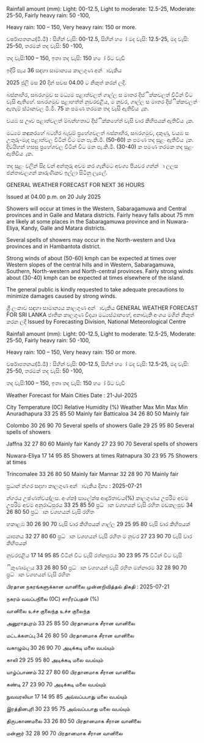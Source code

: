 Rainfall amount (mm): Light: 00-12.5, Light to moderate: 12.5-25, Moderate: 25-50, Fairly heavy rain: 50 -100,

Heavy rain: 100 – 150, Very heavy rain: 150 or more.

වර්ෂාපතනය(මි.මී) : සිහින් වැසි: 00-12.5, සිහින් හ ෝ මද වැසි: 12.5-25, මද වැසි: 25-50, තරමක් තද වැසි: 50 -100,

තද වැසි:100 – 150, ඉතා තද වැසි: 150 හ ෝ ඊට වැඩි

ඉදිරි පැය 36 සඳහා සාමාන්‍යය කාලගුණ අන්‍ාවැකිය

2025 ජුලි මස 20 දින්‍ සවස 04.00 ට නිකුත් කරන්‍ ලදි.

බස්නාහිර, සබරගමුව ස මධ්‍යම පළාත්වලත් ගාල්ල ස මාතර දිස්ික්කවලත් විටින් විට වැසි ඇතිහේ. සබරගමුව පළාහත්ත් නුවරඑළිය, ම නුවර, ගාල්ල ස මාතර දිස්ික්කවලත් ඇතැම් ස්ථානවල මි.මී. 75 ක පමණ තරමක තද වැසි ඇතිවිය ැක.

වයඹ ස ඌව පළාත්වලත් ම්බන්හතාට දිස්ික්කහේත් වැසි වාර කිහිපයක් ඇතිවිය ැක.

මධ්‍යම කඳුකරහේ බටහිර බැවුම් ප්‍රහේශවලත් බස්නාහිර, සබරගමුව, දකුණු, වයඹ ස උතුරු-මැද පළාත්වල විටින් විට මන පැ.කි.මී. (50-60) ක පමණ තද සුළං ඇතිවිය ැක. දිවයිහන් හසසු ප්‍රහේශවල විටින් විට මන පැ.කි.මී. (30-40) ක පමණ තරමක තද සුළං ඇතිවිය ැක.

තද සුළං වලින් සිදු වන්‍ අන්‍තුරු අවම කර ගැනීමට අවශ්‍ය පියවර ගන්න්‍ා ලලස ජන්‍තාවලගන් කාරුණිකව ඉල්ලා සිටිනු ලැලේ.

GENERAL WEATHER FORECAST FOR NEXT 36 HOURS

Issued at 04.00 p.m. on 20 July 2025

Showers will occur at times in the Western, Sabaragamuwa and Central provinces and in Galle and Matara districts. Fairly heavy falls about 75 mm are likely at some places in the Sabaragamuwa province and in Nuwara-Eliya, Kandy, Galle and Matara districts.

Several spells of showers may occur in the North-western and Uva provinces and in Hambantota district.

Strong winds of about (50-60) kmph can be expected at times over Western slopes of the central hills and in Western, Sabaragamuwa, Southern, North-western and North-central provinces. Fairly strong winds about (30-40) kmph can be expected at times elsewhere of the island.

The general public is kindly requested to take adequate precautions to minimize damages caused by strong winds.

ශ්‍රී ලංකාව සඳහා සාමාන්‍යය කාලගුණ අන්‍ාවැකිය GENERAL WEATHER FORECAST FOR SRI LANKA ජාතික කාලගුණ විදයා මධ්‍යස්ථානහේ, අනාවැකි අංශය මගින් නිකුත් කරන ලදි Issued by Forecasting Division, National Meteorological Centre

Rainfall amount (mm): Light: 00-12.5, Light to moderate: 12.5-25, Moderate: 25-50, Fairly heavy rain: 50 -100,

Heavy rain: 100 – 150, Very heavy rain: 150 or more.

වර්ෂාපතනය(මි.මී) : සිහින් වැසි: 00-12.5, සිහින් හ ෝ මද වැසි: 12.5-25, මද වැසි: 25-50, තරමක් තද වැසි: 50 -100,

තද වැසි:100 – 150, ඉතා තද වැසි: 150 හ ෝ ඊට වැඩි

Weather Forecast for Main Cities Date : 21-Jul-2025

City Temperature (0C) Relative Humidity (%) Weather Max Min Max Min Anuradhapura 33 25 85 50 Mainly fair Batticaloa 34 26 80 50 Mainly fair

Colombo 30 26 90 70 Several spells of showers Galle 29 25 95 80 Several spells of showers

Jaffna 32 27 80 60 Mainly fair Kandy 27 23 90 70 Several spells of showers

Nuwara-Eliya 17 14 95 85 Showers at times Ratnapura 30 23 95 75 Showers at times

Trincomalee 33 26 80 50 Mainly fair Mannar 32 28 90 70 Mainly fair

ප්‍රධාන්‍ න්‍ගර සදහා කාලගුණ අන්‍ාවැකිය දින්‍ය : 2025-07-21

න්‍ගරය උෂ්ණත්වය(ලස. අංශ්‍ක) සාලේක්ෂ ආර්ද්‍රතාවය(%) කාලගුණය උපරිම අවම උපරිම අවම අනුරාධ්‍පුරය 33 25 85 50 ප්‍රධ්‍ාන වශහයන් වැසි රහිත මඩකලපුව 34 26 80 50 ප්‍රධ්‍ාන වශහයන් වැසි රහිත

හකාළඹ 30 26 90 70 වැසි වාර කිහිපයක් ගාල්ල 29 25 95 80 වැසි වාර කිහිපයක්

යාපනය 32 27 80 60 ප්‍රධ්‍ාන වශහයන් වැසි රහිත ම නුවර 27 23 90 70 වැසි වාර කිහිපයක්

නුවරඑළිය 17 14 95 85 විටින් විට වැසි රත්නපුරය 30 23 95 75 විටින් විට වැසි

ිකුණාමලය 33 26 80 50 ප්‍රධ්‍ාන වශහයන් වැසි රහිත මන්නාරම 32 28 90 70 ප්‍රධ්‍ාන වශහයන් වැසි රහිත

பிரதான நகரங்களுக்கான வானிலை முன்னறிவித்தல் திகதி : 2025-07-21

நகரம் வவப்பநிலை (0C) சாரீரப்பதன் (%)

வானிலை உச்ச குலைந்த உச்ச குலைந்த

அனுராதபுரம் 33 25 85 50 பிரதானமாக சீரான வானிலை

மட்டக்களப்பு 34 26 80 50 பிரதானமாக சீரான வானிலை

வகாழும்பு 30 26 90 70 அடிக்கடி மலை வபய்யும்

காலி 29 25 95 80 அடிக்கடி மலை வபய்யும்

யாழ்ப்பாணம் 32 27 80 60 பிரதானமாக சீரான வானிலை

கண்டி 27 23 90 70 அடிக்கடி மலை வபய்யும்

நுவவரலியா 17 14 95 85 அவ்வப்பபாது மலை வபய்யும்

இரத்தினபுரி 30 23 95 75 அவ்வப்பபாது மலை வபய்யும்

திருபகாணமலை 33 26 80 50 பிரதானமாக சீரான வானிலை

மன்னார் 32 28 90 70 பிரதானமாக சீரான வானிலை